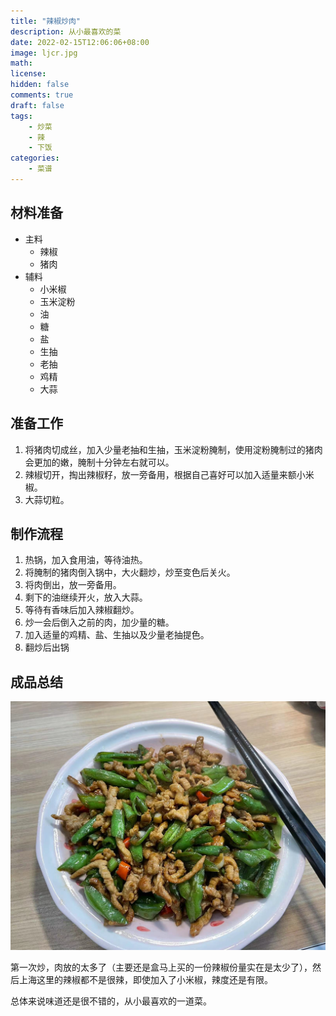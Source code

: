 ```yaml
---
title: "辣椒炒肉"
description: 从小最喜欢的菜
date: 2022-02-15T12:06:06+08:00
image: ljcr.jpg
math: 
license: 
hidden: false
comments: true
draft: false
tags:
    - 炒菜
    - 辣
    - 下饭
categories:
    - 菜谱
---
```


## 材料准备

* 主料
  * 辣椒
  * 猪肉
* 辅料
  * 小米椒
  * 玉米淀粉
  * 油
  * 糖
  * 盐
  * 生抽
  * 老抽
  * 鸡精
  * 大蒜

## 准备工作

1. 将猪肉切成丝，加入少量老抽和生抽，玉米淀粉腌制，使用淀粉腌制过的猪肉会更加的嫩，腌制十分钟左右就可以。
2. 辣椒切开，掏出辣椒籽，放一旁备用，根据自己喜好可以加入适量来额小米椒。
3. 大蒜切粒。

## 制作流程

1. 热锅，加入食用油，等待油热。
2. 将腌制的猪肉倒入锅中，大火翻炒，炒至变色后关火。
3. 将肉倒出，放一旁备用。
4. 剩下的油继续开火，放入大蒜。
5. 等待有香味后加入辣椒翻炒。
6. 炒一会后倒入之前的肉，加少量的糖。
7. 加入适量的鸡精、盐、生抽以及少量老抽提色。
8. 翻炒后出锅

## 成品总结

![辣椒炒肉](ljcr.jpg)

第一次炒，肉放的太多了（主要还是盒马上买的一份辣椒份量实在是太少了），然后上海这里的辣椒都不是很辣，即使加入了小米椒，辣度还是有限。

总体来说味道还是很不错的，从小最喜欢的一道菜。
